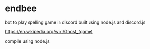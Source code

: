 # endbee
bot to play spelling game in discord
built using node.js and discord.js

https://en.wikipedia.org/wiki/Ghost_(game)

compile using node.js
